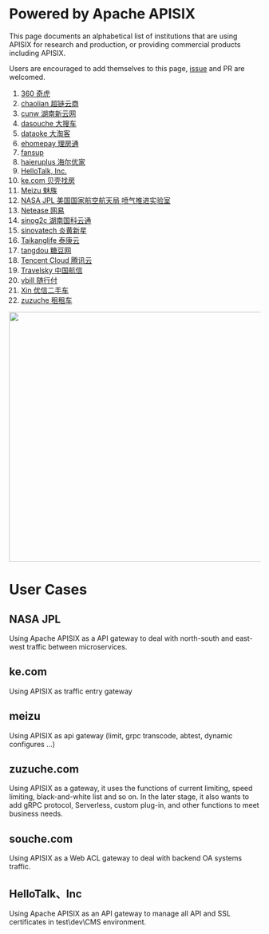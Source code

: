 <!--
#
# Licensed to the Apache Software Foundation (ASF) under one or more
# contributor license agreements.  See the NOTICE file distributed with
# this work for additional information regarding copyright ownership.
# The ASF licenses this file to You under the Apache License, Version 2.0
# (the "License"); you may not use this file except in compliance with
# the License.  You may obtain a copy of the License at
#
#     http://www.apache.org/licenses/LICENSE-2.0
#
# Unless required by applicable law or agreed to in writing, software
# distributed under the License is distributed on an "AS IS" BASIS,
# WITHOUT WARRANTIES OR CONDITIONS OF ANY KIND, either express or implied.
# See the License for the specific language governing permissions and
# limitations under the License.
#
-->

# Powered by Apache APISIX

This page documents an alphabetical list of institutions that are using APISIX for research and production,
or providing commercial products including APISIX.

Users are encouraged to add themselves to this page, [issue](https://github.com/apache/incubator-apisix/issues/487) and PR are welcomed.

1. <a href="https://www.360.cn/" rel="nofollow" >360 奇虎</a>
2. <a href="https://www.chaolian360.com/" rel="nofollow">chaolian 超链云商</a>
3. <a href="http://www.cunw.com.cn/" rel="nofollow">cunw 湖南新云网</a>
4. <a href="https://www.dasouche.com/" rel="nofollow">dasouche 大搜车</a>
5. <a href="https://www.dataoke.com/" rel="nofollow">dataoke 大淘客</a>
6. <a href="https://www.ehomepay.com.cn/" rel="nofollow">ehomepay 理房通</a>
7. <a href="https://fansup.mobi/" rel="nofollow">fansup</a>
8. <a href="http://haieruplus.com/" rel="nofollow">haieruplus 海尔优家</a>
9. <a href="https://www.hellotalk.com/" rel="nofollow">HelloTalk, Inc.</a>
10. <a href="https://www.ke.com/" rel="nofollow">ke.com 贝壳找房</a>
11. <a href="https://www.meizu.com/" rel="nofollow">Meizu 魅族</a>
12. <a href="https://www.jpl.nasa.gov" rel="nofollow">NASA JPL 美国国家航空航天局 喷气推进实验室</a>
13. <a href="http://www.163.com" rel="nofollow">Netease 网易</a>
14. <a href="http://sinog2c.com" rel="nofollow">sinog2c 湖南国科云通</a>
15. <a href="https://www.sinovatech.com" rel="nofollow">sinovatech 炎黄新星</a>
16. <a href="http://taikang.com/" rel="nofollow">Taikanglife 泰康云</a>
17. <a href="http://www.tangdou.com/" rel="nofollow">tangdou 糖豆网</a>
18. <a href="https://cloud.tencent.com/" rel="nofollow">Tencent Cloud 腾讯云</a>
19. <a href="http://travelsky.com" rel="nofollow"> Travelsky 中国航信</a>
20. <a href="https://vbill.cn/" rel="nofollow">vbill 随行付</a>
21. <a href="https://www.xin.com/" rel="nofollow">Xin 优信二手车</a>
22. <a href="https://www.zuzuche.com/" rel="nofollow">zuzuche 租租车</a>

<img src="https://raw.githubusercontent.com/iresty/iresty.com/master/user-wall.jpg" width="900" height="500">

# User Cases

## NASA JPL

Using Apache APISIX as a API gateway to deal with north-south and east-west traffic between microservices.

## ke.com

Using APISIX as traffic entry gateway

## meizu

Using APISIX as api gateway (limit, grpc transcode, abtest, dynamic configures ...)

## zuzuche.com

Using APISIX as a gateway, it uses the functions of current limiting, speed limiting, black-and-white list and so on. In the later stage, it also wants to add gRPC protocol, Serverless, custom plug-in, and other functions to meet business needs.

## souche.com

Using APISIX as a Web ACL gateway to deal with backend OA systems traffic.

## HelloTalk、Inc

Using Apache APISIX as an API gateway to manage all API and SSL certificates in test\dev\CMS environment.
